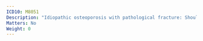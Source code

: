 ```yaml
---
ICD10: M8051
Description: "Idiopathic osteoporosis with pathological fracture: Shoulder region"
Matters: No
Weight: 0
---
```

